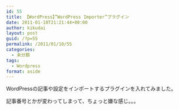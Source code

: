 ```yaml
---
id: 55
title: 【WordPress】”WordPress Importer”プラグイン
date: 2011-01-10T21:21:44+00:00
author: kikudai
layout: post
guid: /?p=55
permalink: /2011/01/10/55
categories:
  - 未分類
tags:
  - Wordpress
format: aside
---
```

WordPressの記事や設定をインポートするプラグインを入れてみました。
  
記事番号とかが変わってしまって、ちょっと嫌な感じ。。。